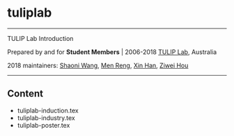 # tuliplab

---
TULIP Lab Introduction

Prepared by and for 
**Student Members** |
2006-2018 [TULIP Lab](http://www.tulip.org.au), Australia

2018 maintainers: [Shaoni Wang](https://github.com/ShaoniWang), [Men Reng](https://github.com/Grace123456), [Xin Han](https://github.com/xhan97), [Ziwei Hou](https://github.com/ZiweiHou)

---

## Content

* tuliplab-induction.tex
* tuliplab-industry.tex
* tuliplab-poster.tex
